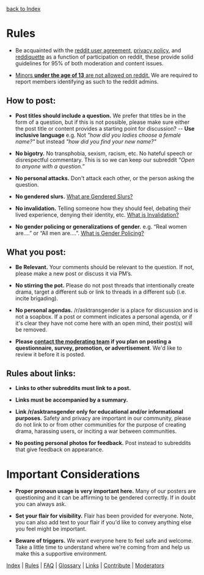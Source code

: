 [back to Index](w/asktransgender/index)

# Rules

* Be acquainted with the [reddit user agreement](/help/useragreement), [privacy policy](/help/privacypolicy), and [reddiquette](/help/reddiquette) as a function of participation on reddit, these provide solid guidelines for 95% of both moderation and content issues.

* [Minors **under the age of 13** are not allowed on reddit.](/wiki/privacypolicy#wiki_children_under_13) We are required to report members identifying as such to the reddit admins.

## How to post:

* **Post titles should include a question.** 
We prefer that titles be in the form of a question, but if this is not possible, please make sure either the post title or content provides a starting point for discussion? -- **Use inclusive language** e.g. Not *"how did you ladies choose a female name?"* but instead *"how did you find your new name?"*

* **No bigotry.** No transphobia, sexism, racism, etc. No hateful speech or disrespectful commentary. This is so we can keep our subreddit *"Open to anyone with a question.”*

* **No personal attacks.** Don't attack each other, or the person asking the question. 

* **No gendered slurs.** [What are Gendered Slurs?](/r/asktransgender/wiki/genderedslurs)

* **No invalidation.** Telling someone how they should feel, debating their lived experience, denying their identity, etc. [What is Invalidation?](/r/asktransgender/wiki/invalidation)

* **No gender policing or generalizations of gender.** e.g. “Real women are....” or  “All men are....”. [What is Gender Policing?](/r/asktransgender/wiki/genderpolicing)

## What you post:

* **Be Relevant.** Your comments should be relevant to the question. If not, please make a new post or discuss it via PM’s.

* **No stirring the pot.** Please do not post threads that intentionally create drama, target a different sub or link to threads in a different sub (i.e. incite brigading).

* **No personal agendas.** /r/asktransgender is a place for discussion and is not a soapbox. If a post or comment indicates a personal agenda, or if it's clear they have not come here with an open mind, their post(s) will be removed.

* **Please [contact the moderating team](http://www.reddit.com/message/compose?to=%2Fr%2Fasktransgender) if you plan on posting a questionnaire, survey, promotion, or advertisement**. We'd like to review it before it is posted.

## Rules about links:

* **Links to other subreddits must link to a post.**

* **Links must be accompanied by a summary.**

* **Link /r/asktransgender only for educational and/or informational purposes.** Safety and privacy are important in our community, please do not link to or from other communities for the purpose of creating drama, harassing users, or inciting a war between communities.

* **No posting personal photos for feedback.**  Post instead to subreddits that give feedback on appearance. 

# Important Considerations

* **Proper pronoun usage is very important here.** Many of our posters are questioning and it can be affirming to be gendered correctly. If in doubt you can always ask.

* **Set your flair for visibility.** Flair has been provided for everyone. Note, you can also add text to your flair if you'd like to convey anything else you feel might be important.

* **Beware of triggers.**  We want everyone here to feel safe and welcome. Take a little time to understand where we're coming from and help us make this a supportive environment.

[Index](w/asktransgender/index) | [Rules](w/asktransgender/rules) | [FAQ](w/asktransgender/faq) | [Glossary](w/asktransgender/glossary) | [Links](w/asktransgender/linked) | [Contribute](w/asktransgender/contribute) | [Moderators](http://www.reddit.com/message/compose?to=%2Fr%2Fasktransgender)